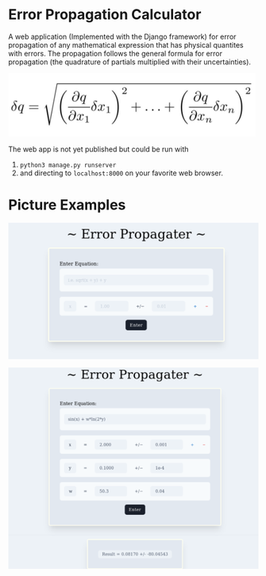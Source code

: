 # Error Propagation Calculator
A web application (Implemented with the Django framework) for error propagation of any mathematical expression that has physical quantites with errors. The propagation follows the general formula for error propagation (the quadrature of partials multiplied with their uncertainties).

![Equation used in propagating errors](/assets/images/e-prop-eq.PNG)

The web app is not yet published but could be run with

1. `python3 manage.py runserver` 
2. and directing to `localhost:8000` on your favorite web browser. 

# Picture Examples

![Form for inputting values](/assets/images/ex-picture-no-result.PNG)

![Form with input and Results](/assets/images/ex-pic-with-inp-and-res.PNG)

